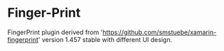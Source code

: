 # Finger-Print
FingerPrint plugin derived from 'https://github.com/smstuebe/xamarin-fingerprint' version 1.457 stable with different UI design.
